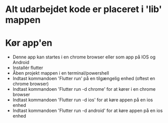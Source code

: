 # Alt udarbejdet kode er placeret i 'lib' mappen
# Kør app'en
- Denne app kan startes i en chrome browser eller som app på IOS og Android
- Installér flutter
- Åben projekt mappen i en terminal/powershell
- Indtast kommandoen 'Flutter run' på en tilgængelig enhed (oftest en chrome browser)
- Indtast kommandoen 'Flutter run -d chrome' for at kører i en chrome browser 
- Indtast kommandoen 'Flutter run -d ios' for at køre appen på en ios enhed
- Indtast kommandoen 'Flutter run -d android' for at køre appen på en ios enhed
